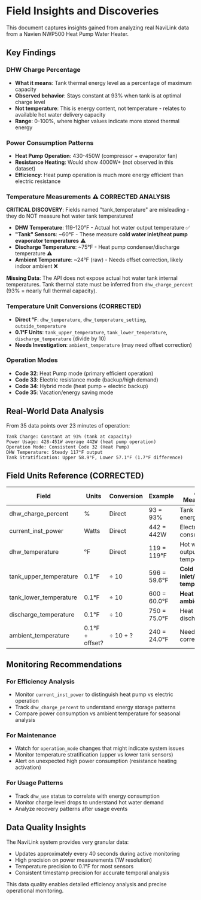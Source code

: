 # Field Insights and Discoveries

This document captures insights gained from analyzing real NaviLink data from a Navien NWP500 Heat Pump Water Heater.

## Key Findings

### DHW Charge Percentage
- **What it means**: Tank thermal energy level as a percentage of maximum capacity
- **Observed behavior**: Stays constant at 93% when tank is at optimal charge level  
- **Not temperature**: This is energy content, not temperature - relates to available hot water delivery capacity
- **Range**: 0-100%, where higher values indicate more stored thermal energy

### Power Consumption Patterns
- **Heat Pump Operation**: 430-450W (compressor + evaporator fan)
- **Resistance Heating**: Would show 4000W+ (not observed in this dataset)
- **Efficiency**: Heat pump operation is much more energy efficient than electric resistance

### Temperature Measurements ⚠️ CORRECTED ANALYSIS
**CRITICAL DISCOVERY**: Fields named "tank_temperature" are misleading - they do NOT measure hot water tank temperatures!

- **DHW Temperature**: 119-120°F - Actual hot water output temperature ✅
- **"Tank" Sensors**: ~60°F - These measure **cold water inlet/heat pump evaporator temperatures** ⚠️
- **Discharge Temperature**: ~75°F - Heat pump condenser/discharge temperature ⚠️ 
- **Ambient Temperature**: ~24°F (raw) - Needs offset correction, likely indoor ambient ❌

**Missing Data**: The API does not expose actual hot water tank internal temperatures. Tank thermal state must be inferred from `dhw_charge_percent` (93% = nearly full thermal capacity).

### Temperature Unit Conversions (CORRECTED)
- **Direct °F**: `dhw_temperature`, `dhw_temperature_setting`, `outside_temperature`
- **0.1°F Units**: `tank_upper_temperature`, `tank_lower_temperature`, `discharge_temperature` (divide by 10)
- **Needs Investigation**: `ambient_temperature` (may need offset correction)

### Operation Modes
- **Code 32**: Heat Pump mode (primary efficient operation)
- **Code 33**: Electric resistance mode (backup/high demand)
- **Code 34**: Hybrid mode (heat pump + electric backup)
- **Code 35**: Vacation/energy saving mode

## Real-World Data Analysis

From 35 data points over 23 minutes of operation:

```
Tank Charge: Constant at 93% (tank at capacity)
Power Usage: 428-451W average 442W (heat pump operation)  
Operation Mode: Consistent Code 32 (Heat Pump)
DHW Temperature: Steady 117°F output
Tank Stratification: Upper 58.9°F, Lower 57.1°F (1.7°F difference)
```

## Field Units Reference (CORRECTED)

| Field | Units | Conversion | Example | Actual Measurement |
|-------|-------|------------|---------|-------------------|
| dhw_charge_percent | % | Direct | 93 = 93% | Tank thermal energy level |
| current_inst_power | Watts | Direct | 442 = 442W | Electrical power consumption |
| dhw_temperature | °F | Direct | 119 = 119°F | Hot water output temperature |
| tank_upper_temperature | 0.1°F | ÷ 10 | 596 = 59.6°F | **Cold water inlet/evaporator temp** |
| tank_lower_temperature | 0.1°F | ÷ 10 | 600 = 60.0°F | **Heat pump ambient temp** |
| discharge_temperature | 0.1°F | ÷ 10 | 750 = 75.0°F | Heat pump discharge temp |
| ambient_temperature | 0.1°F + offset? | ÷ 10 + ? | 240 = 24.0°F | Needs offset correction |

## Monitoring Recommendations

### For Efficiency Analysis
- Monitor `current_inst_power` to distinguish heat pump vs electric operation
- Track `dhw_charge_percent` to understand energy storage patterns
- Compare power consumption vs ambient temperature for seasonal analysis

### For Maintenance
- Watch for `operation_mode` changes that might indicate system issues
- Monitor temperature stratification (upper vs lower tank sensors)
- Alert on unexpected high power consumption (resistance heating activation)

### For Usage Patterns
- Track `dhw_use` status to correlate with energy consumption
- Monitor charge level drops to understand hot water demand
- Analyze recovery patterns after usage events

## Data Quality Insights

The NaviLink system provides very granular data:
- Updates approximately every 40 seconds during active monitoring
- High precision on power measurements (1W resolution)
- Temperature precision to 0.1°F for most sensors
- Consistent timestamp precision for accurate temporal analysis

This data quality enables detailed efficiency analysis and precise operational monitoring.